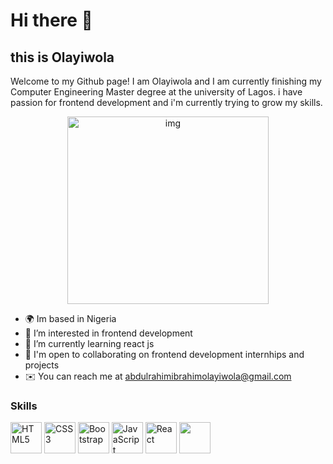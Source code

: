 <h1 align="left">
  Hi there 👋</h1>
  <h2> this is Olayiwola </h2>
  Welcome to my Github page! I am Olayiwola and I am currently finishing my Computer Engineering Master degree at the university of Lagos.
  i have passion for frontend development and i'm currently trying to grow my skills.
<p align="center">
   <img align="center" alt="img" src="https://media.istockphoto.com/id/1219473617/vector/young-male-character-writing-code-on-a-desktop-computer-working-from-home-millennials-at-work.jpg?s=612x612&w=0&k=20&c=9KrYfX8M5lFqpUN2y5Pklac_XebWqnI0bmDkMB6NLhU=" width="80%" height="300px" >
  </p>

* 🌍 Im based in Nigeria </br>
* 👀 I’m interested in frontend development</br>
* 🌱 I’m currently learning react js</br>
* 🤝 I'm open to collaborating on  frontend development internhips and projects</br>
* ✉️ You can reach me at abdulrahimibrahimolayiwola@gmail.com</br>

### Skills
<p align="left">
  <a href="https://developer.mozilla.org/en-US/docs/Glossary/HTML5" target="_blank" rel="noreferrer"><img width="50px" height="50px" src="https://raw.githubusercontent.com/danielcranney/readme-generator/main/public/icons/skills/html5-colored.svg" width="36" height="36" alt="HTML5" /></a>
  <a href="https://www.w3.org/TR/CSS/#css" target="_blank" rel="noreferrer"><img width="50px" height="50px" src="https://raw.githubusercontent.com/danielcranney/readme-generator/main/public/icons/skills/css3-colored.svg" width="36" height="36" alt="CSS3" /></a>
  <a href="https://getbootstrap.com/" target="_blank" rel="noreferrer"><img width="50px" height="50px" src="https://raw.githubusercontent.com/danielcranney/readme-generator/main/public/icons/skills/bootstrap-colored.svg" width="36" height="36" alt="Bootstrap" /></a>
  <a href="https://developer.mozilla.org/en-US/docs/Web/JavaScript" target="_blank" rel="noreferrer"><img width="50px" height="50px" src="https://raw.githubusercontent.com/danielcranney/readme-generator/main/public/icons/skills/javascript-colored.svg" width="36" height="36" alt="JavaScript" /></a>
  <a href="https://reactjs.org/" target="_blank" rel="noreferrer"><img width="50px" height="50px" src="https://raw.githubusercontent.com/danielcranney/readme-generator/main/public/icons/skills/react-colored.svg" width="36" height="36" alt="React" /></a>
 <img width="50px" height="50px" src="https://img.shields.io/badge/jQuery-0769AD?style=for-the-badge&logo=jquery&logoColor=white" /> 

<!---
0layiw0la/0layiw0la is a ✨ special ✨ repository because its `README.md` (this file) appears on your GitHub profile.
You can click the Preview link to take a look at your changes.
--->
